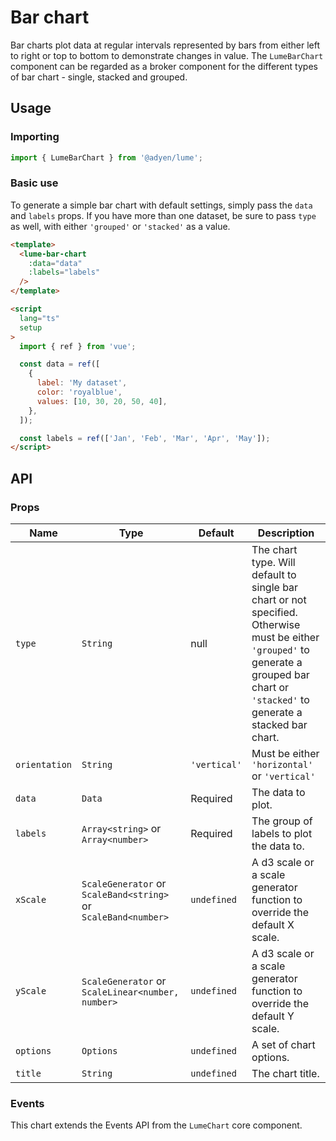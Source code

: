 # Bar chart

Bar charts plot data at regular intervals represented by bars from either left to right or top to bottom to demonstrate changes in value. The `LumeBarChart` component can be regarded as a broker component for the different types of bar chart - single, stacked and grouped.

## Usage

### Importing

```ts
import { LumeBarChart } from '@adyen/lume';
```

### Basic use

To generate a simple bar chart with default settings, simply pass the `data` and `labels` props. If you have more than one dataset, be sure to pass `type` as well, with either `'grouped'` or `'stacked'` as a value.

```html
<template>
  <lume-bar-chart
    :data="data"
    :labels="labels"
  />
</template>

<script
  lang="ts"
  setup
>
  import { ref } from 'vue';

  const data = ref([
    {
      label: 'My dataset',
      color: 'royalblue',
      values: [10, 30, 20, 50, 40],
    },
  ]);

  const labels = ref(['Jan', 'Feb', 'Mar', 'Apr', 'May']);
</script>
```

## API

### Props

| Name          | Type                                                           | Default      | Description                                                                                                                                                                             |
| ------------- | -------------------------------------------------------------- | ------------ | --------------------------------------------------------------------------------------------------------------------------------------------------------------------------------------- |
| `type`        | `String`                                                       | null         | The chart type. Will default to single bar chart or not specified. Otherwise must be either `'grouped'` to generate a grouped bar chart or `'stacked'` to generate a stacked bar chart. |
| `orientation` | `String`                                                       | `'vertical'` | Must be either `'horizontal'` or `'vertical'`                                                                                                                                           |
| `data`        | `Data`                                                         | Required     | The data to plot.                                                                                                                                                                       |
| `labels`      | `Array<string>` or `Array<number>`                             | Required     | The group of labels to plot the data to.                                                                                                                                                |
| `xScale`      | `ScaleGenerator` or `ScaleBand<string>` or `ScaleBand<number>` | `undefined`  | A d3 scale or a scale generator function to override the default X scale.                                                                                                               |
| `yScale`      | `ScaleGenerator` or `ScaleLinear<number, number>`              | `undefined`  | A d3 scale or a scale generator function to override the default Y scale.                                                                                                               |
| `options`     | `Options`                                                      | `undefined`  | A set of chart options.                                                                                                                                                                 |
| `title`       | `String`                                                       | `undefined`  | The chart title.                                                                                                                                                                        |

### Events

This chart extends the Events API from the `LumeChart` core component.
